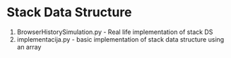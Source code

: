 # Stack Data Structure
1. BrowserHistorySimulation.py - Real life implementation of stack DS
2. implementacija.py - basic implementation of stack data structure using an array
